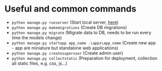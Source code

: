 # Useful and common commands

- `python manage.py runserver` (Start local server, [here](http://127.0.0.1:8000/))
- `python manage.py makemigrations` (Create DB migrations)
- `python manage.py migrate` (Migrate data to DB, needs to be run every time the models change)
- `python manage.py startapp app_name .\apps\app_name` (Create new app - app are miniature but standalone web applications)
- `python manage.py createsuperuser` (Create admin user)
- `python manage.py collectstatic` (Preparation for deployment, collection all static files, e.g. css, js...)
